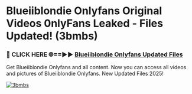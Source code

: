 # Blueiiblondie Onlyfans Original Videos 0nlyFans Leaked - Files Updated! (3bmbs)

<h3>🔴 CLICK HERE 🌐==►► <a href="https://tinyurl.com/3hn5wdd3" rel="nofollow">Blueiiblondie Onlyfans Updated Files</a></h3>

Get Blueiiblondie Onlyfans and all content. Now you can access all videos and pictures of Blueiiblondie Onlyfans. New Updated Files 2025!

[![3bmbs](https://i.imgur.com/4HnBqBT.gif)](https://tinyurl.com/3hn5wdd3)
